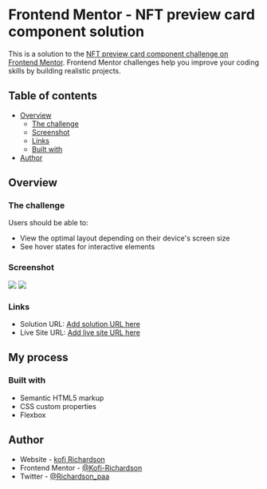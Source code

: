# Frontend Mentor - NFT preview card component solution

This is a solution to the [NFT preview card component challenge on Frontend Mentor](https://www.frontendmentor.io/challenges/nft-preview-card-component-SbdUL_w0U). Frontend Mentor challenges help you improve your coding skills by building realistic projects. 

## Table of contents

- [Overview](#overview)
  - [The challenge](#the-challenge)
  - [Screenshot](#screenshot)
  - [Links](#links)
  - [Built with](#built-with)
- [Author](#author)




## Overview

### The challenge

Users should be able to:

- View the optimal layout depending on their device's screen size
- See hover states for interactive elements

### Screenshot

![](.Screenshot/web.png)
![](.Screenshot/IMG_0101.PNG)





### Links

- Solution URL: [Add solution URL here](https://github.com/Kofi-Richardson/NFT-Preview-Card)
- Live Site URL: [Add live site URL here](https://kofi-richardson.github.io/NFT-Preview-Card/index.html)

## My process

### Built with

- Semantic HTML5 markup
- CSS custom properties
- Flexbox








## Author

- Website - [kofi Richardson](https://kofi-richardson.github.io/Resume/index.html)
- Frontend Mentor - [@Kofi-Richardson](https://www.frontendmentor.io/profile/Kofi-Richardson)
- Twitter - [@Richardson_paa](https://twitter.com/Richardson_paa)




